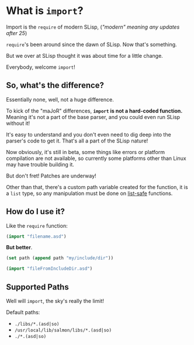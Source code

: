 # What is `import`?

Import is the `require` of modern SLisp, (*"modern" meaning any updates after 25*)

`require`'s been around since the dawn of SLisp. Now that's something.

But we over at SLisp thought it was about time for a little change.

Everybody, welcome `import`!

## So, what's the difference?

Essentially none, well, not a huge difference.

To kick of the "maJoR" differences, **`import` is not a hard-coded function.**
Meaning it's not a part of the base parser, and you could even run SLisp without it!

It's easy to understand and you don't even need to dig deep into the parser's code to get it.
That's all a part of the SLisp nature!

Now obviously, it's still in beta, some things like errors or platform compilation are not available, so currently some platforms other than Linux may have trouble building it.

But don't fret! Patches are underway!

Other than that, there's a custom path variable created for the function, it is a `list` type, so
any manipulation must be done on [list-safe](../Type_Safety.md) functions.

## How do I use it?

Like the `require` function:

```lisp
(import "filename.asd")
```

**But better**.

```lisp
(set path (append path "my/include/dir"))

(import "fileFromIncludeDir.asd")
```

## Supported Paths

Well will `import`, the sky's really the limit!

Default paths:

- `./libs/*.(asd|so)`
- `/usr/local/lib/salmon/libs/*.(asd|so)`
- `./*.(asd|so)`
